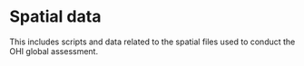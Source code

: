 # Spatial data

This includes scripts and data related to the spatial files used to conduct the OHI global assessment.